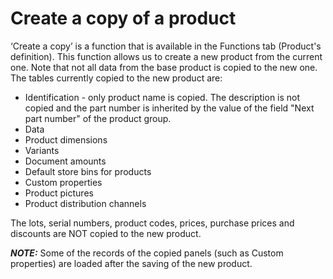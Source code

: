 # Create a copy of a product


‘Create a copy’ is a function that is available in the Functions tab (Product's definition). This function allows us to create a new product from the current one. Note that not all data from the base product is copied to the new one. The tables currently copied to the new product are: 
- Identification - only product name is copied. The description is not copied and the part number is inherited by the value of the field "Next part number" of the product group.
- Data
- Product dimensions
- Variants
- Document amounts
- Default store bins for products
- Custom properties
- Product pictures
- Product distribution channels

The lots,  serial numbers, product codes, prices, purchase prices and discounts are NOT copied to the new product.

***NOTE:*** Some of the records of the copied panels (such as Custom properties) are loaded after the saving of the new product.

